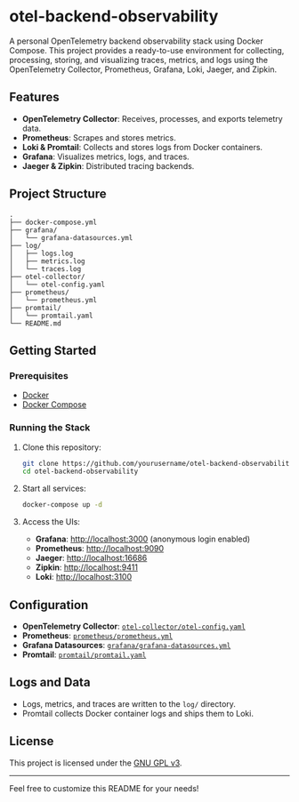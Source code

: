 # otel-backend-observability

A personal OpenTelemetry backend observability stack using Docker Compose. This project provides a ready-to-use environment for collecting, processing, storing, and visualizing traces, metrics, and logs using the OpenTelemetry Collector, Prometheus, Grafana, Loki, Jaeger, and Zipkin.

## Features

- **OpenTelemetry Collector**: Receives, processes, and exports telemetry data.
- **Prometheus**: Scrapes and stores metrics.
- **Loki & Promtail**: Collects and stores logs from Docker containers.
- **Grafana**: Visualizes metrics, logs, and traces.
- **Jaeger & Zipkin**: Distributed tracing backends.

## Project Structure

```
.
├── docker-compose.yml
├── grafana/
│   └── grafana-datasources.yml
├── log/
│   ├── logs.log
│   ├── metrics.log
│   └── traces.log
├── otel-collector/
│   └── otel-config.yaml
├── prometheus/
│   └── prometheus.yml
├── promtail/
│   └── promtail.yaml
└── README.md
```

## Getting Started

### Prerequisites

- [Docker](https://www.docker.com/)
- [Docker Compose](https://docs.docker.com/compose/)

### Running the Stack

1. Clone this repository:
    ```sh
    git clone https://github.com/yourusername/otel-backend-observability.git
    cd otel-backend-observability
    ```

2. Start all services:
    ```sh
    docker-compose up -d
    ```

3. Access the UIs:
    - **Grafana**: [http://localhost:3000](http://localhost:3000) (anonymous login enabled)
    - **Prometheus**: [http://localhost:9090](http://localhost:9090)
    - **Jaeger**: [http://localhost:16686](http://localhost:16686)
    - **Zipkin**: [http://localhost:9411](http://localhost:9411)
    - **Loki**: [http://localhost:3100](http://localhost:3100)

## Configuration

- **OpenTelemetry Collector**: [`otel-collector/otel-config.yaml`](otel-collector/otel-config.yaml)
- **Prometheus**: [`prometheus/prometheus.yml`](prometheus/prometheus.yml)
- **Grafana Datasources**: [`grafana/grafana-datasources.yml`](grafana/grafana-datasources.yml)
- **Promtail**: [`promtail/promtail.yaml`](promtail/promtail.yaml)

## Logs and Data

- Logs, metrics, and traces are written to the `log/` directory.
- Promtail collects Docker container logs and ships them to Loki.

## License

This project is licensed under the [GNU GPL v3](LICENSE).

---

Feel free to customize this README for your needs!
